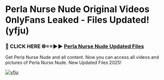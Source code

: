 # Perla Nurse Nude Original Videos 0nlyFans Leaked - Files Updated! (yfju)

<h3>🔴 CLICK HERE 🌐==►► <a href="https://tinyurl.com/5h6xmrr3" rel="nofollow">Perla Nurse Nude Updated Files</a></h3>

Get Perla Nurse Nude and all content. Now you can access all videos and pictures of Perla Nurse Nude. New Updated Files 2025!

[![yfju](https://i.imgur.com/KVD873Z.gif)](https://tinyurl.com/5h6xmrr3)
